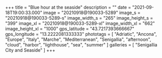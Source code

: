 +++
title = "Blue hour at the seaside"
description = ""
date = "2021-09-18T19:00:33.000"
image = "20210918@190033-5289"
image_s = "20210918@190033-5289-s"
image_width_s = "265"
image_height_s = "399"
image_xl = "20210918@190033-5289-xl"
image_width_xl = "662"
image_height_xl = "1000"
gps_latitude = "43.7217393666667"
gps_longitude = "13.2222081333333"
phototags = [ "Adriatic", "Ancona", "Europe", "Italy", "Marche", "Mediterranean", "Senigallia", "afternoon", "cloud", "harbor", "lighthouse", "sea", "summer" ]
galleries = [ "Senigallia City and Seaside" ]
+++
